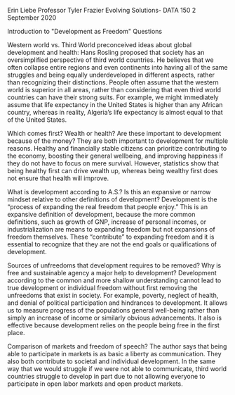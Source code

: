 Erin Liebe
Professor Tyler Frazier
Evolving Solutions- DATA 150
2 September 2020

Introduction to "Development as Freedom" Questions


Western world vs. Third World preconceived ideas about global development and health:
Hans Rosling proposed that society has an oversimplified perspective of third world countries. He believes that we often collapse entire regions and even continents into having all of the same struggles and being equally underdeveloped in different aspects, rather than recognizing their distinctions. People often assume that the western world is superior in all areas, rather than considering that even third world countries can have their strong suits. For example, we might immediately assume that life expectancy in the United States is higher than any African country, whereas in reality, Algeria’s life expectancy is almost equal to that of the United States.

Which comes first? Wealth or health? Are these important to development because of the money?
They are both important to development for multiple reasons. Healthy and financially stable citizens can prioritize contributing to the economy, boosting their general wellbeing, and improving happiness if they do not have to focus on mere survival. However, statistics show that being healthy first can drive wealth up, whereas being wealthy first does not ensure that health will improve.

What is development according to A.S.? Is this an expansive or narrow mindset relative to other definitions of development?
Development is the “process of expanding the real freedom that people enjoy.”
This is an expansive definition of development, because the more common definitions, such as growth of GNP, increase of personal incomes, or industrialization are means to expanding freedom but not expansions of freedom themselves. These “contribute” to expanding freedom and it is essential to recognize that they are not the end goals or qualifications of development.

Sources of unfreedoms that development requires to be removed? Why is free and sustainable agency a major help to development?
Development according to the common and more shallow understanding cannot lead to true development or individual freedom without first removing the unfreedoms that exist in society. For example, poverty, neglect of health, and denial of political participation and hindrances to development.
It allows us to measure progress of the populations general well-being rather than simply an increase of income or similarly obvious advancements. It also is effective because development relies on the people being free in the first place.

Comparison of markets and freedom of speech?
The author says that being able to participate in markets is as basic a liberty as communication. They also both contribute to societal and individual development. In the same way that we would struggle if we were not able to communicate, third world countries struggle to develop in part due to not allowing everyone to participate in open labor markets and open product markets.

